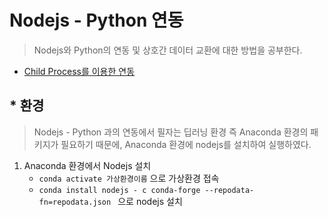 # Nodejs - Python 연동

> Nodejs와 Python의 연동 및 상호간 데이터 교환에 대한 방법을 공부한다.



- [Child Process를 이용한 연동](https://github.com/wjsrlahrlco1998/TIL/blob/master/Integration_with_Nodejs/child_process.md)

  

## * 환경

> Nodejs - Python 과의 연동에서 필자는 딥러닝 환경 즉 Anaconda 환경의 패키지가 필요하기 때문에, Anaconda 환경에 nodejs를 설치하여 실행하였다.

1. Anaconda 환경에서 Nodejs 설치
   - ``conda activate 가상환경이름`` 으로 가상환경 접속
   - ``conda install nodejs - c conda-forge --repodata-fn=repodata.json `` 으로 nodejs 설치